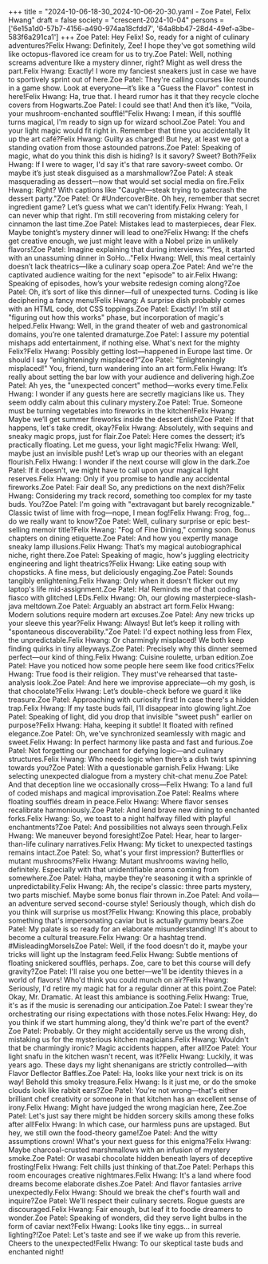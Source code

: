 +++
title = "2024-10-06-18-30_2024-10-06-20-30.yaml - Zoe Patel, Felix Hwang"
draft = false
society = "crescent-2024-10-04"
persons = ['6e15a1d0-57b7-4156-a490-974aa18cfdd7', '64a8bb47-28d4-49ef-a3be-583f6a291ca1']
+++
Zoe Patel: Hey Felix! So, ready for a night of culinary adventures?Felix Hwang: Definitely, Zee! I hope they've got something wild like octopus-flavored ice cream for us to try.Zoe Patel: Well, nothing screams adventure like a mystery dinner, right? Might as well dress the part.Felix Hwang: Exactly! I wore my fanciest sneakers just in case we have to sportively sprint out of here.Zoe Patel: They're calling courses like rounds in a game show. Look at everyone—it’s like a "Guess the Flavor" contest in here!Felix Hwang: Ha, true that. I heard rumor has it that they recycle cloche covers from Hogwarts.Zoe Patel: I could see that! And then it’s like, "Voila, your mushroom-enchanted soufflé!"Felix Hwang: I mean, if this soufflé turns magical, I'm ready to sign up for wizard school.Zoe Patel: You and your light magic would fit right in. Remember that time you accidentally lit up the art café?Felix Hwang: Guilty as charged! But hey, at least we got a standing ovation from those astounded patrons.Zoe Patel: Speaking of magic, what do you think this dish is hiding? Is it savory? Sweet? Both?Felix Hwang: If I were to wager, I'd say it's that rare savory-sweet combo. Or maybe it’s just steak disguised as a marshmallow?Zoe Patel: A steak masquerading as dessert—now that would set social media on fire.Felix Hwang: Right? With captions like "Caught—steak trying to gatecrash the dessert party."Zoe Patel: Or #UndercoverBite. Oh hey, remember that secret ingredient game? Let’s guess what we can't identify.Felix Hwang: Yeah, I can never whip that right. I’m still recovering from mistaking celery for cinnamon the last time.Zoe Patel: Mistakes lead to masterpieces, dear Flex. Maybe tonight’s mystery dinner will lead to one?Felix Hwang: If the chefs get creative enough, we just might leave with a Nobel prize in unlikely flavors!Zoe Patel: Imagine explaining that during interviews: “Yes, it started with an unassuming dinner in SoHo…"Felix Hwang: Well, this meal certainly doesn’t lack theatrics—like a culinary soap opera.Zoe Patel: And we're the captivated audience waiting for the next "episode" to air.Felix Hwang: Speaking of episodes, how’s your website redesign coming along?Zoe Patel: Oh, it’s sort of like this dinner—full of unexpected turns. Coding is like deciphering a fancy menu!Felix Hwang: A surprise dish probably comes with an HTML code, dot CSS toppings.Zoe Patel: Exactly! I’m still at "figuring out how this works" phase, but incorporation of magic's helped.Felix Hwang: Well, in the grand theater of web and gastronomical domains, you’re one talented dramaturge.Zoe Patel: I assure my potential mishaps add entertainment, if nothing else. What's next for the mighty Felix?Felix Hwang: Possibly getting lost—happened in Europe last time. Or should I say “enlighteningly misplaced?”Zoe Patel: "Enlighteningly misplaced!" You, friend, turn wandering into an art form.Felix Hwang: It’s really about setting the bar low with your audience and delivering high.Zoe Patel: Ah yes, the "unexpected concert" method—works every time.Felix Hwang: I wonder if any guests here are secretly magicians like us. They seem oddly calm about this culinary mystery.Zoe Patel: True. Someone must be turning vegetables into fireworks in the kitchen!Felix Hwang: Maybe we’ll get summer fireworks inside the dessert dish!Zoe Patel: If that happens, let's take credit, okay?Felix Hwang: Absolutely, with sequins and sneaky magic props, just for flair.Zoe Patel: Here comes the dessert; it’s practically floating. Let me guess, your light magic?Felix Hwang: Well, maybe just an invisible push! Let’s wrap up our theories with an elegant flourish.Felix Hwang: I wonder if the next course will glow in the dark.Zoe Patel: If it doesn't, we might have to call upon your magical light reserves.Felix Hwang: Only if you promise to handle any accidental fireworks.Zoe Patel: Fair deal! So, any predictions on the next dish?Felix Hwang: Considering my track record, something too complex for my taste buds. You?Zoe Patel: I'm going with "extravagant but barely recognizable." Classic twist of lime with frog—nope, I mean fog!Felix Hwang: Frog, fog... do we really want to know?Zoe Patel: Well, culinary surprise or epic best-selling memoir title?Felix Hwang: "Fog of Fine Dining," coming soon. Bonus chapters on dining etiquette.Zoe Patel: And how you expertly manage sneaky lamp illusions.Felix Hwang: That’s my magical autobiographical niche, right there.Zoe Patel: Speaking of magic, how's juggling electricity engineering and light theatrics?Felix Hwang: Like eating soup with chopsticks. A fine mess, but deliciously engaging.Zoe Patel: Sounds tangibly enlightening.Felix Hwang: Only when it doesn't flicker out my laptop's life mid-assignment.Zoe Patel: Ha! Reminds me of that coding fiasco with glitched LEDs.Felix Hwang: Oh, our glowing masterpiece-slash-java meltdown.Zoe Patel: Arguably an abstract art form.Felix Hwang: Modern solutions require modern art excuses.Zoe Patel: Any new tricks up your sleeve this year?Felix Hwang: Always! But let’s keep it rolling with "spontaneous discoverability."Zoe Patel: I'd expect nothing less from Flex, the unpredictable.Felix Hwang: Or charmingly misplaced! We both keep finding quirks in tiny alleyways.Zoe Patel: Precisely why this dinner seemed perfect—our kind of thing.Felix Hwang: Cuisine roulette, urban edition.Zoe Patel: Have you noticed how some people here seem like food critics?Felix Hwang: True food is their religion. They must've rehearsed that taste-analysis look.Zoe Patel: And here we improvise appreciate—oh my gosh, is that chocolate?Felix Hwang: Let’s double-check before we guard it like treasure.Zoe Patel: Approaching with curiosity first! In case there's a hidden trap.Felix Hwang: If my taste buds fail, I’ll disappear into glowing light.Zoe Patel: Speaking of light, did you drop that invisible "sweet push" earlier on purpose?Felix Hwang: Haha, keeping it subtle! It floated with refined elegance.Zoe Patel: Oh, we've synchronized seamlessly with magic and sweet.Felix Hwang: In perfect harmony like pasta and fast and furious.Zoe Patel: Not forgetting our penchant for defying logic—and culinary structures.Felix Hwang: Who needs logic when there’s a dish twist spinning towards you?Zoe Patel: With a questionable garnish.Felix Hwang: Like selecting unexpected dialogue from a mystery chit-chat menu.Zoe Patel: And that deception line we occasionally cross—Felix Hwang: To a land full of coded mishaps and magical improvisation.Zoe Patel: Realms where floating soufflés dream in peace.Felix Hwang: Where flavor senses recalibrate harmoniously.Zoe Patel: And lend brave new dining to enchanted forks.Felix Hwang: So, we toast to a night halfway filled with playful enchantments?Zoe Patel: And possibilities not always seen through.Felix Hwang: We maneuver beyond foresight!Zoe Patel: Hear, hear to larger-than-life culinary narratives.Felix Hwang: My ticket to unexpected tastings remains intact.Zoe Patel: So, what's your first impression? Butterflies or mutant mushrooms?Felix Hwang: Mutant mushrooms waving hello, definitely. Especially with that unidentifiable aroma coming from somewhere.Zoe Patel: Haha, maybe they're seasoning it with a sprinkle of unpredictability.Felix Hwang: Ah, the recipe's classic: three parts mystery, two parts mischief. Maybe some bonus flair thrown in.Zoe Patel: And voila—an adventure served second-course style! Seriously though, which dish do you think will surprise us most?Felix Hwang: Knowing this place, probably something that's impersonating caviar but is actually gummy bears.Zoe Patel: My palate is so ready for an elaborate misunderstanding! It's about to become a cultural treasure.Felix Hwang: Or a hashtag trend. #MisleadingMorselsZoe Patel: Well, if the food doesn't do it, maybe your tricks will light up the Instagram feed.Felix Hwang: Subtle mentions of floating snickered soufflés, perhaps. Zoe, care to bet this course will defy gravity?Zoe Patel: I'll raise you one better—we'll be identity thieves in a world of flavors! Who'd think you could munch on air?Felix Hwang: Seriously, I'd retire my magic hat for a regular dinner at this point.Zoe Patel: Okay, Mr. Dramatic. At least this ambiance is soothing.Felix Hwang: True, it's as if the music is serenading our anticipation.Zoe Patel: I swear they're orchestrating our rising expectations with those notes.Felix Hwang: Hey, do you think if we start humming along, they'd think we're part of the event?Zoe Patel: Probably. Or they might accidentally serve us the wrong dish, mistaking us for the mysterious kitchen magicians.Felix Hwang: Wouldn't that be charmingly ironic? Magic accidents happen, after all!Zoe Patel: Your light snafu in the kitchen wasn't recent, was it?Felix Hwang: Luckily, it was years ago. These days my light shenanigans are strictly controlled—with Flavor Deflector Baffles.Zoe Patel: Ha, looks like your next trick is on its way! Behold this smoky treasure.Felix Hwang: Is it just me, or do the smoke clouds look like rabbit ears?Zoe Patel: You're not wrong—that's either brilliant chef creativity or someone in that kitchen has an excellent sense of irony.Felix Hwang: Might have judged the wrong magician here, Zee.Zoe Patel: Let's just say there might be hidden sorcery skills among these folks after all!Felix Hwang: In which case, our harmless puns are upstaged. But hey, we still own the food-theory game!Zoe Patel: And the witty assumptions crown! What's your next guess for this enigma?Felix Hwang: Maybe charcoal-crusted marshmallows with an infusion of mystery smoke.Zoe Patel: Or wasabi chocolate hidden beneath layers of deceptive frosting!Felix Hwang: Felt chills just thinking of that.Zoe Patel: Perhaps this room encourages creative nightmares.Felix Hwang: It's a land where food dreams become elaborate dishes.Zoe Patel: And flavor fantasies arrive unexpectedly.Felix Hwang: Should we break the chef's fourth wall and inquire?Zoe Patel: We'll respect their culinary secrets. Rogue guests are discouraged.Felix Hwang: Fair enough, but leaf it to foodie dreamers to wonder.Zoe Patel: Speaking of wonders, did they serve light bulbs in the form of caviar next?Felix Hwang: Looks like tiny eggs... in surreal lighting?!Zoe Patel: Let's taste and see if we wake up from this reverie. Cheers to the unexpected!Felix Hwang: To our skeptical taste buds and enchanted night!